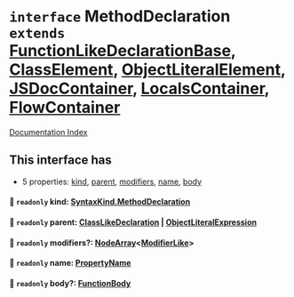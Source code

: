 # `interface` MethodDeclaration `extends` [FunctionLikeDeclarationBase](../private.interface.FunctionLikeDeclarationBase/README.md), [ClassElement](../private.interface.ClassElement/README.md), [ObjectLiteralElement](../private.interface.ObjectLiteralElement/README.md), [JSDocContainer](../private.interface.JSDocContainer/README.md), [LocalsContainer](../private.interface.LocalsContainer/README.md), [FlowContainer](../private.interface.FlowContainer/README.md)

[Documentation Index](../README.md)

## This interface has

- 5 properties:
[kind](#-readonly-kind-syntaxkindmethoddeclaration),
[parent](#-readonly-parent-classlikedeclaration--objectliteralexpression),
[modifiers](#-readonly-modifiers-nodearraymodifierlike),
[name](#-readonly-name-propertyname),
[body](#-readonly-body-functionbody)


#### 📄 `readonly` kind: [SyntaxKind.MethodDeclaration](../private.enum.SyntaxKind/README.md#methoddeclaration--174)



#### 📄 `readonly` parent: [ClassLikeDeclaration](../private.type.ClassLikeDeclaration/README.md) | [ObjectLiteralExpression](../private.interface.ObjectLiteralExpression/README.md)



#### 📄 `readonly` modifiers?: [NodeArray](../private.interface.NodeArray/README.md)\<[ModifierLike](../private.type.ModifierLike/README.md)>



#### 📄 `readonly` name: [PropertyName](../private.type.PropertyName/README.md)



#### 📄 `readonly` body?: [FunctionBody](../private.type.FunctionBody/README.md)



